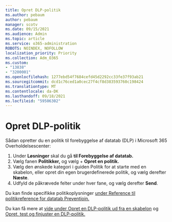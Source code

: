 ```yaml
---
title: Opret DLP-politik
ms.author: pebaum
author: pebaum
manager: scotv
ms.date: 09/15/2021
ms.audience: Admin
ms.topic: article
ms.service: o365-administration
ROBOTS: NOINDEX, NOFOLLOW
localization_priority: Priority
ms.collection: Adm_O365
ms.custom:
- "13838"
- "3200001"
ms.openlocfilehash: 1277ebd54f7684cefd45d2292cc33fe37f93ab21
ms.sourcegitcommit: dcd1c76ced1a0cec27f4cf8d383593760c198424
ms.translationtype: MT
ms.contentlocale: da-DK
ms.lasthandoff: 09/18/2021
ms.locfileid: "59506302"
---
```

# <a name="create-dlp-policy"></a>Opret DLP-politik

Sådan opretter du en politik til forebyggelse af datatab (DLP) i Microsoft 365 Overholdelsescenter:

1. Under **Løsninger** skal du gå **til Forebyggelse af datatab.**
1. Vælg fanen **Politikker,** og vælg + **Opret en politik.**   
1. Vælg den ønskede kategori i guiden Politik for at starte med en skabelon, eller opret din egen brugerdefinerede politik, og vælg derefter **Næste**.
1. Udfyld de påkrævede felter under hver fane, og vælg derefter **Send**.

Du kan finde specifikke politikoplysninger [under Reference til politikreference for datatab Preventioin.](https://docs.microsoft.com/microsoft-365/compliance/dlp-policy-reference)

Du kan få mere at [vide under Opret en DLP-politik ud fra en skabelon](https://docs.microsoft.com/microsoft-365/compliance/create-a-dlp-policy-from-a-template) og [Opret, test og finjuster en DLP-politik.](https://docs.microsoft.com/microsoft-365/compliance/create-test-tune-dlp-policy)